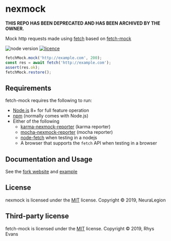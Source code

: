 # nexmock

**THIS REPO HAS BEEN DEPRECATED AND HAS BEEN ARCHIVED BY THE OWNER.**

Mock http requests made using [fetch](https://developer.mozilla.org/en-US/docs/Web/API/WindowOrWorkerGlobalScope/fetch) based on [fetch-mock](https://github.com/wheresrhys/fetch-mock) 

![node version](https://img.shields.io/node/v/fetch-mock.svg?style=flat-square)
[![licence](https://img.shields.io/npm/l/fetch-mock.svg?style=flat-square)](https://github.com/wheresrhys/fetch-mock/blob/master/LICENSE)

```js
fetchMock.mock('http://example.com', 200);
const res = await fetch('http://example.com');
assert(res.ok);
fetchMock.restore();
```

## Requirements

fetch-mock requires the following to run:

- [Node.js](https://nodejs.org/) 8+ for full feature operation
- [npm](https://www.npmjs.com/package/npm) (normally comes with Node.js)
- Either of the following
  - [karma-nexmock-reporter](https://github.com/NeuraLegion/karma-nexmock-reporter) (karma reporter)
  - [mocha-nexmock-reporter](https://github.com/NeuraLegion/mocha-nexmock-reporter) (mocha reporter)
  - [node-fetch](https://www.npmjs.com/package/node-fetch) when testing in a nodejs
  - A browser that supports the `fetch` API when testing in a browser

## Documentation and Usage

See the [fork website](http://www.wheresrhys.co.uk/fetch-mock/) and [example](https://github.com/NeuraLegion/fetch-mock/blob/master/example)

## License

nexmock is licensed under the [MIT](https://github.com/NeuraLegion/fetch-mock/blob/master/LICENSE) license.
Copyright © 2019, NeuraLegion

## Third-party license 

fetch-mock is licensed under the [MIT](https://github.com/NeuraLegion/fetch-mock/blob/master/LICENSE) license.
Copyright © 2019, Rhys Evans

